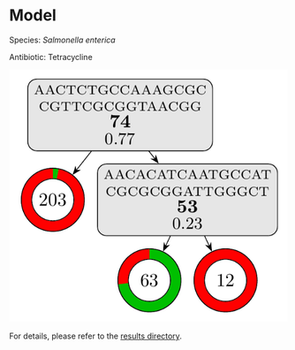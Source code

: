 
# Model

Species: *Salmonella enterica*

Antibiotic: Tetracycline

<a href="./model.pdf"><img src="./model.png" /></a>

For details, please refer to the [results directory](../../../../../results/cart_b/salmonella%20enterica/tetracycline/repeat_7/).

